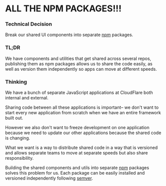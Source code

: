 # ALL THE NPM PACKAGES!!!

### Technical Decision

Break our shared UI components into separate [npm](https://www.npmjs.com/)
packages.

### TL;DR

We have components and utilities that get shared across several repos,
publishing them as npm packages allows us to share the code easily, as well as
version them independently so apps can move at different speeds.

### Thinking

We have a bunch of separate JavaScript applications at CloudFlare both
internal and external.

Sharing code between all these applications is important– we don't want to
start every new application from scratch when we have an entire framework built
out.

However we also don't want to freeze development on one application because we
need to update our other applications because the shared code is changing.

What we want is a way to distribute shared code in a way that is versioned and
allows separate teams to move at separate speeds but also share responsibility.

Building the shared components and utils into separate
[npm](https://www.npmjs.com/) packages solves this problem for us. Each package
can be easily installed and versioned independently following
[semver](http://semver.org/).
